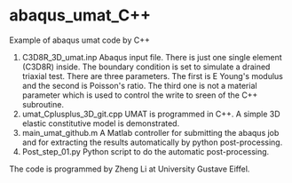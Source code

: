 # abaqus_umat_C++
Example of abaqus umat code by C++

1. C3D8R_3D_umat.inp
   Abaqus input file. There is just one single element (C3D8R) inside. The boundary condition is set to simulate a drained triaxial test.
   There are three parameters. The first is E Young's modulus and the second is Poisson's ratio. The third one is not a material parameter which is used to control the write to sreen of the C++ subroutine.
2. umat_Cplusplus_3D_git.cpp
   UMAT is programmed in C++. A simple 3D elastic constitutive model is demonstrated.
3. main_umat_github.m
   A Matlab controller for submitting the abaqus job and for extracting the results automatically by python post-processing.
4. Post_step_01.py
   Python script to do the automatic post-processing.

The code is programmed by Zheng Li at University Gustave Eiffel. 
